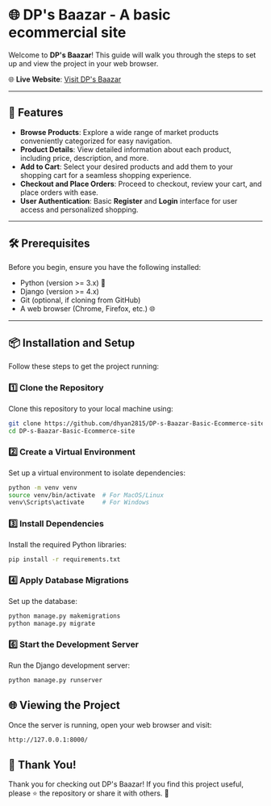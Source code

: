 # 🌐 DP's Baazar - A basic ecommercial site

Welcome to **DP's Baazar**! This guide will walk you through the steps to set up and view the project in your web browser.

🌐 **Live Website**: [Visit DP's Baazar](https://dhyan6969.pythonanywhere.com/)

---

## 🚀 Features
- **Browse Products**: Explore a wide range of market products conveniently categorized for easy navigation.
- **Product Details**: View detailed information about each product, including price, description, and more. 
- **Add to Cart**: Select your desired products and add them to your shopping cart for a seamless shopping experience. 
- **Checkout and Place Orders**: Proceed to checkout, review your cart, and place orders with ease.
- **User Authentication**: Basic **Register** and **Login** interface for user access and personalized shopping.

---

## 🛠️ Prerequisites

Before you begin, ensure you have the following installed:

- Python (version >= 3.x) 🐍
- Django (version >= 4.x)
- Git (optional, if cloning from GitHub)
- A web browser (Chrome, Firefox, etc.) 🌐

---

## 📦 Installation and Setup

Follow these steps to get the project running:

### 1️⃣ Clone the Repository
Clone this repository to your local machine using:
```bash
git clone https://github.com/dhyan2815/DP-s-Baazar-Basic-Ecommerce-site.git
cd DP-s-Baazar-Basic-Ecommerce-site

```
### 2️⃣ Create a Virtual Environment
Set up a virtual environment to isolate dependencies:
```bash
python -m venv venv
source venv/bin/activate  # For MacOS/Linux
venv\Scripts\activate     # For Windows

```
### 3️⃣ Install Dependencies
Install the required Python libraries:
```bash
pip install -r requirements.txt

```
### 4️⃣ Apply Database Migrations
Set up the database:
```bash
python manage.py makemigrations
python manage.py migrate

```
### 6️⃣ Start the Development Server
Run the Django development server:
```bash
python manage.py runserver

```
## 🌐 Viewing the Project
Once the server is running, open your web browser and visit:
```bash
http://127.0.0.1:8000/

```
## 🎉 Thank You!
Thank you for checking out DP's Baazar! If you find this project useful, please ⭐ the repository or share it with others. 🚀